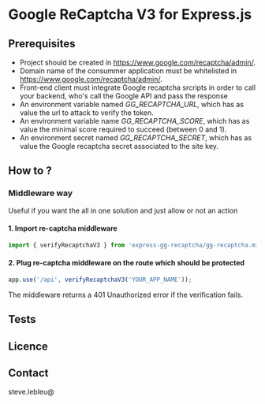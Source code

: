 # Google ReCaptcha V3 for Express.js

## Prerequisites

- Project should be created in https://www.google.com/recaptcha/admin/.
- Domain name of the consummer application must be whitelisted in https://www.google.com/recaptcha/admin/. 
- Front-end client must integrate Google recaptcha srcripts in order to call your backend, who's call the Google API and pass the response
- An environment variable named *GG_RECAPTCHA_URL*, which has as value the url to attack to verify the token.
- An environment variable name *GG_RECAPTCHA_SCORE*, which has as value the minimal score required to succeed (between 0 and 1).
- An environment secret named *GG_RECAPTCHA_SECRET*, which has as value the Google recaptcha secret associated to the site key.
  
## How to ?

### Middleware way

Useful if you want the all in one solution and just allow or not an action

#### 1. Import re-captcha middleware

```javascript
import { verifyRecaptchaV3 } from 'express-gg-recaptcha/gg-recaptcha.middleware';
```

#### 2. Plug re-captcha middleware on the route which should be protected

```javascript
app.use('/api', verifyRecaptchaV3('YOUR_APP_NAME'));
```

The middleware returns a 401 Unauthorized error if the verification fails.

## Tests

## Licence

## Contact

steve.lebleu@